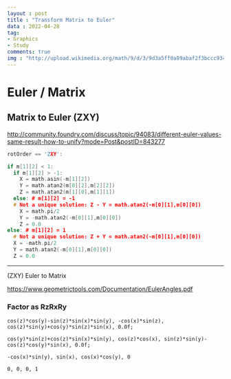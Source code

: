 ```yaml
---
layout : post
title : "Transform Matrix to Euler"
data : 2022-04-28
tag:
- Graphics
- Study
comments: true
img : "http://upload.wikimedia.org/math/9/d/3/9d3a5ff0a89abaf2f3bccc9341476f4b.png"
---
```


# Euler / Matrix

## Matrix to Euler (ZXY)

<http://community.foundry.com/discuss/topic/94083/different-euler-values-same-result-how-to-unify?mode=Post&postID=843277>

```cpp
rotOrder == 'ZXY':

if m[1][2] < 1:
  if m[1][2] > -1:
    X = math.asin(-m[1][2])
    Y = math.atan2(m[0][2],m[2][2])
    Z = math.atan2(m[1][0],m[1][1])
  else: # m[1][2] = -1
  # Not a unique solution: Z - Y = math.atan2(-m[0][1],m[0][0])
    X = math.pi/2
    Y = -math.atan2(-m[0][1],m[0][0])
    Z = 0.0
else: # m[1][2] = 1
  # Not a unique solution: Z + Y = math.atan2(-m[0][1],m[0][0])
  X = -math.pi/2
  Y = math.atan2(-m[0][1],m[0][0])
  Z = 0.0
```



---

(ZXY) Euler to Matrix 

<https://www.geometrictools.com/Documentation/EulerAngles.pdf>

### Factor as RzRxRy  

```
cos(z)*cos(y)-sin(z)*sin(x)*sin(y), -cos(x)*sin(z), cos(z)*sin(y)+cos(y)*sin(z)*sin(x), 0.0f;

cos(y)*sin(z)+cos(z)*sin(x)*sin(y), cos(z)*cos(x), sin(z)*sin(y)-cos(z)*cos(y)*sin(x), 0.0f;

-cos(x)*sin(y), sin(x), cos(x)*cos(y), 0

0, 0, 0, 1
```

